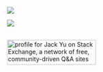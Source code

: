 ![](https://komarev.com/ghpvc/?username=Yu-Jack)

![](https://github-readme-stats.vercel.app/api?username=Yu-Jack&show_icons=true&include_all_commits=true&count_private=true)

<br>
<a href="https://stackexchange.com/users/12151458"><img src="https://stackexchange.com/users/flair/12151458.png?theme=clean" width="208" height="58" alt="profile for Jack Yu on Stack Exchange, a network of free, community-driven Q&amp;A sites" title="profile for Jack Yu on Stack Exchange, a network of free, community-driven Q&amp;A sites" ></a>
<br>
